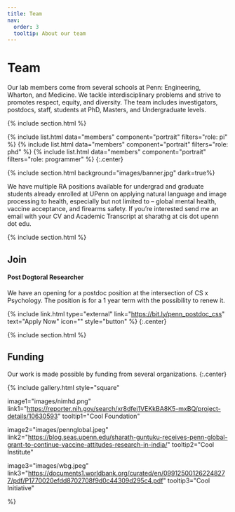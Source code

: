 ```yaml
---
title: Team
nav:
  order: 3
  tooltip: About our team
---
```


# <i class="fas fa-users"></i>Team

Our lab members come from several schools at Penn: Engineering, Wharton, and Medicine. We tackle interdisciplinary problems and strive to promotes respect, equity, and diversity. The team includes investigators, postdocs, staff, students at PhD, Masters, and Undergraduate levels. 

{% include section.html %}

{%
  include list.html
  data="members"
  component="portrait"
  filters="role: pi"
%}
{%
  include list.html
  data="members"
  component="portrait"
  filters="role: phd"
%}
{%
  include list.html
  data="members"
  component="portrait"
  filters="role: programmer"
%}
{:.center}

{% include section.html background="images/banner.jpg" dark=true%}

We have multiple RA positions available for undergrad and graduate students already enrolled at UPenn on applying natural language and image processing to health, especially but not limited to – global mental health, vaccine acceptance, and firearms safety. If you’re interested send me an email with your CV and Academic Transcript at sharathg at cis dot upenn dot edu. 

{% include section.html %}

## Join

#### Post Dogtoral Researcher

We have an opening for a postdoc position at the intersection of CS x Psychology. The position is for a 1 year term with the possibility to renew it. 

{% include link.html type="external" link="https://bit.ly/penn_postdoc_css" text="Apply Now" icon="" style="button" %}
{:.center}

{% include section.html %}

## Funding

Our work is made possible by funding from several organizations.
{:.center}

{%
  include gallery.html
  style="square"

  image1="images/nimhd.png"
  link1="https://reporter.nih.gov/search/xr8dfej1VEKkBA8K5-mxBQ/project-details/10630593"
  tooltip1="Cool Foundation"

  image2="images/pennglobal.jpeg"
  link2="https://blog.seas.upenn.edu/sharath-guntuku-receives-penn-global-grant-to-continue-vaccine-attitudes-research-in-india/"
  tooltip2="Cool Institute"

  image3="images/wbg.jpeg"
  link3="https://documents1.worldbank.org/curated/en/099125001262248277/pdf/P1770020efdd8702708f9d0c44309d295c4.pdf"
  tooltip3="Cool Initiative"
 
%}

